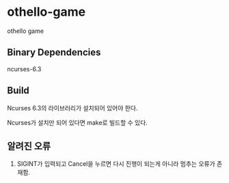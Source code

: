 # othello-game
othello game

## Binary Dependencies
ncurses-6.3

## Build
Ncurses 6.3의 라이브러리가 설치되어 있어야 한다.

Ncurses가 설치만 되어 있다면
make로 빌드할 수 있다.

## 알려진 오류
1. SIGINT가 입력되고 Cancel을 누르면 다시 진행이 되는게 아니라 멈추는 오류가 존재함.
